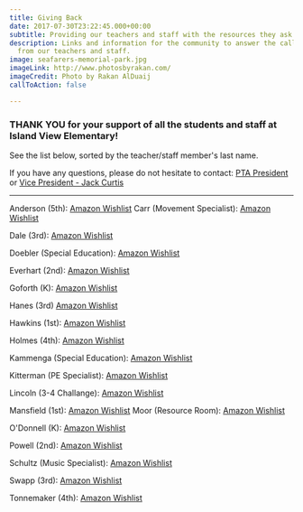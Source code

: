 ```yaml
---
title: Giving Back
date: 2017-07-30T23:22:45.000+00:00
subtitle: Providing our teachers and staff with the resources they ask for.
description: Links and information for the community to answer the call for resources
  from our teachers and staff.
image: seafarers-memorial-park.jpg
imageLink: http://www.photosbyrakan.com/
imageCredit: Photo by Rakan AlDuaij
callToAction: false

---
```

### **THANK YOU** for your support of all the students and staff at Island View Elementary!

See the list below, sorted by the teacher/staff member's last name.

If you have any questions, please do not hesitate to contact: [PTA President](mailto:president@islandviewpta.org) or [Vice President - Jack Curtis](mailto:vicepresident@islandviewpta.org)

***
Anderson (5th): [Amazon Wishlist](https://www.amazon.com/hz/wishlist/ls/DQ3GES3FZU6J) 
Carr (Movement Specialist): [Amazon Wishlist](https://www.amazon.com/hz/wishlist/ls/1JEBCT09Q10HR?ref_=wl_share)

Dale (3rd): [Amazon Wishlist](https://www.amazon.com/hz/wishlist/ls/2SADG5XK715NV)

Doebler (Special Education): [Amazon Wishlist](https://www.amazon.com/hz/wishlist/ls/16H2443MELMMQ)

Everhart (2nd): [Amazon Wishlist](https://www.amazon.com/hz/wishlist/ls/14WJJ2TEUWF1R)

Goforth (K): [Amazon Wishlist](https://www.amazon.com/hz/wishlist/ls/21OOQW6I2KCDS) 

Hanes (3rd) [Amazon Wishlist](https://www.amazon.com/hz/wishlist/ls/3ENZECK8IQM3F) 

Hawkins (1st): [Amazon Wishlist](https://www.amazon.com/hz/wishlist/ls/1DGL80UJUJT22)

Holmes (4th): [Amazon Wishlist](https://www.amazon.com/hz/wishlist/ls/26TYKLDI55LUC)

Kammenga (Special Education): [Amazon Wishlist](https://www.amazon.com/hz/wishlist/ls/3DOB6ZR96OITC)

Kitterman (PE Specialist): [Amazon Wishlist](https://www.amazon.com/hz/wishlist/ls/2SDFJ27AH5239) 

Lincoln (3-4 Challange): [Amazon Wishlist](https://www.amazon.com/hz/wishlist/ls/3BDK0WEOFC1NT)

Mansfield (1st): [Amazon Wishlist](https://www.amazon.com/hz/wishlist/ls/1DY8E53VG3X1W) 
Moor (Resource Room): [Amazon Wishlist](https://www.amazon.com/hz/wishlist/ls/B1ERJG49CED6) 

O'Donnell (K): [Amazon Wishlist](https://www.amazon.com/hz/wishlist/genericItemsPage/M6HOKT4Y68T7)

Powell (2nd): [Amazon Wishlist](https://www.amazon.com/hz/wishlist/ls/T3BO69SFRFN9?ref_=wl_share) 

Schultz (Music Specialist): [Amazon Wishlist](https://www.amazon.com/hz/wishlist/ls/ABQP7CD300S)

Swapp (3rd): [Amazon Wishlist](https://www.amazon.com/hz/wishlist/ls/1NNA5FDLLWS6F)

Tonnemaker (4th): [Amazon Wishlist](https://www.amazon.com/hz/wishlist/ls/25SOS5RHV36T6/ref=nav_wishlist_lists_2?_encoding=UTF8&type=wishlist#)